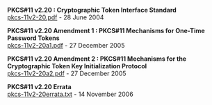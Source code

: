 **PKCS#11 v2.20 : Cryptographic Token Interface Standard**  
[pkcs-11v2-20.pdf](pkcs-11v2-20.pdf) - 28 June 2004  

**PKCS#11 v2.20 Amendment 1 : PKCS#11 Mechanisms for One-Time Password Tokens**  
[pkcs-11v2-20a1.pdf](pkcs-11v2-20a1.pdf) - 27 December 2005  

**PKCS#11 v2.20 Amendment 2 : PKCS#11 Mechanisms for the Cryptographic Token Key Initialization Protocol**  
[pkcs-11v2-20a2.pdf](pkcs-11v2-20a2.pdf) - 27 December 2005  

**PKCS#11 v2.20 Errata**  
[pkcs-11v2-20errata.txt](pkcs-11v2-20errata.txt) - 14 November 2006
